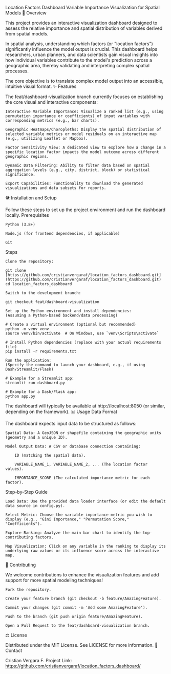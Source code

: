 Location Factors Dashboard
Variable Importance Visualization for Spatial Models
🚀 Overview

This project provides an interactive visualization dashboard designed to assess the relative importance and spatial distribution of variables derived from spatial models.

In spatial analysis, understanding which factors (or "location factors") significantly influence the model output is crucial. This dashboard helps researchers, urban planners, and data scientists gain visual insights into how individual variables contribute to the model's prediction across a geographic area, thereby validating and interpreting complex spatial processes.

The core objective is to translate complex model output into an accessible, intuitive visual format.
✨ Features

The feat/dashboard-visualization branch currently focuses on establishing the core visual and interactive components:

    Interactive Variable Importance: Visualize a ranked list (e.g., using permutation importance or coefficients) of input variables with corresponding metrics (e.g., bar charts).

    Geographic Heatmaps/Choropleths: Display the spatial distribution of selected variable metrics or model residuals on an interactive map (e.g., utilizing Leaflet or Mapbox).

    Factor Sensitivity View: A dedicated view to explore how a change in a specific location factor impacts the model outcome across different geographic regions.

    Dynamic Data Filtering: Ability to filter data based on spatial aggregation levels (e.g., city, district, block) or statistical significance.

    Export Capabilities: Functionality to download the generated visualizations and data subsets for reports.

🛠️ Installation and Setup

Follow these steps to set up the project environment and run the dashboard locally.
Prerequisites

    Python (3.8+)

    Node.js (for frontend dependencies, if applicable)

    Git

Steps

    Clone the repository:

    git clone [https://github.com/cristianvergaraf/location_factors_dashboard.git](https://github.com/cristianvergaraf/location_factors_dashboard.git)
    cd location_factors_dashboard

    Switch to the development branch:

    git checkout feat/dashboard-visualization

    Set up the Python environment and install dependencies:
    (Assuming a Python-based backend/data processing)

    # Create a virtual environment (optional but recommended)
    python -m venv venv
    source venv/bin/activate  # On Windows, use `venv\Scripts\activate`

    # Install Python dependencies (replace with your actual requirements file)
    pip install -r requirements.txt

    Run the application:
    (Specify the command to launch your dashboard, e.g., if using Dash/Streamlit/Flask)

    # Example for a Streamlit app:
    streamlit run dashboard.py

    # Example for a Dash/Flask app:
    python app.py

The dashboard will typically be available at http://localhost:8050 (or similar, depending on the framework).
📊 Usage
Data Format

The dashboard expects input data to be structured as follows:

    Spatial Data: A GeoJSON or shapefile containing the geographic units (geometry and a unique ID).

    Model Output Data: A CSV or database connection containing:

        ID (matching the spatial data).

        VARIABLE_NAME_1, VARIABLE_NAME_2, ... (The location factor values).

        IMPORTANCE_SCORE (The calculated importance metric for each factor).

Step-by-Step Guide

    Load Data: Use the provided data loader interface (or edit the default data source in config.py).

    Select Metric: Choose the variable importance metric you wish to display (e.g., "Gini Importance," "Permutation Score," "Coefficients").

    Explore Ranking: Analyze the main bar chart to identify the top-contributing factors.

    Map Visualization: Click on any variable in the ranking to display its underlying raw values or its influence score across the interactive map.

🤝 Contributing

We welcome contributions to enhance the visualization features and add support for more spatial modeling techniques!

    Fork the repository.

    Create your feature branch (git checkout -b feature/AmazingFeature).

    Commit your changes (git commit -m 'Add some AmazingFeature').

    Push to the branch (git push origin feature/AmazingFeature).

    Open a Pull Request to the feat/dashboard-visualization branch.

⚖️ License

Distributed under the MIT License. See LICENSE for more information.
📧 Contact

Cristian Vergara F.
Project Link: https://github.com/cristianvergaraf/location_factors_dashboard/